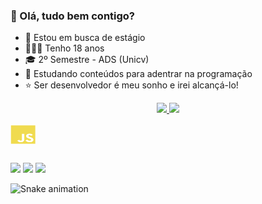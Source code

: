 ### 👋 Olá, tudo bem contigo?

- 🔎 Estou em busca de estágio
- 🙋🏽‍♂️ Tenho 18 anos
- 🎓 2º Semestre - ADS (Unicv)
- 🌱 Estudando conteúdos para adentrar na programação
- ⭐ Ser desenvolvedor é meu sonho e irei alcançá-lo!

<div align="center">
  <a href="https://github.com/Caiofz">
  <img height="135m" src="https://github-readme-stats.vercel.app/api?username=caiofz&show_icons=true&theme=dark&include_all_commits=true&count_private=true"/>
  <img height="135em" src="https://github-readme-stats.vercel.app/api/top-langs/?username=caiofz&layout=compact&langs_count=7&theme=dark"/>
</div>
<div style="display: inline_block"><br>
  <img align="center" alt="Rafa-Js" height="30" width="40" src="https://raw.githubusercontent.com/devicons/devicon/master/icons/javascript/javascript-plain.svg">
  </div>
  
  ##
 
<div> 
  <a href="https://instagram.com/caiofz" target="_blank"><img src="https://img.shields.io/badge/-Instagram-%23E4405F?style=for-the-badge&logo=instagram&logoColor=white" target="_blank"></a>
  <a href = "mailto:caiofranciscodsouza@gmail.com"><img src="https://img.shields.io/badge/-Gmail-%23333?style=for-the-badge&logo=gmail&logoColor=white" target="_blank"></a>
  <a href="https://www.linkedin.com/in/caio-francisco-de-souza-154982247" target="_blank"><img src="https://img.shields.io/badge/-LinkedIn-%230077B5?style=for-the-badge&logo=linkedin&logoColor=white" target="_blank"></a> 
 
  ![Snake animation](https://github.com/caiofz/rafaballerini/blob/output/github-contribution-grid-snake.svg)
 
</div>
  
